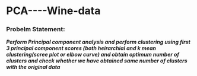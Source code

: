 # PCA----Wine-data

### Probelm Statement:
***Perform Principal component analysis and perform clustering using first  3 principal component scores (both heirarchial and k mean clustering(scree plot or elbow curve) and obtain optimum number of clusters and check whether we have obtained same number of clusters with the original data***
